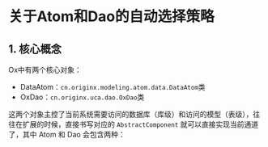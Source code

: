 # 关于Atom和Dao的自动选择策略

## 1. 核心概念

Ox中有两个核心对象：

* DataAtom：`cn.originx.modeling.atom.data.DataAtom`类
* OxDao：`cn.originx.uca.dao.OxDao`类

这两个对象主控了当前系统需要访问的数据库（库级）和访问的模型（表级），往往在扩展的时候，直接书写对应的 `AbstractComponent` 就可以直接实现当前通道了，其中 Atom 和 Dao 会包含两种：

